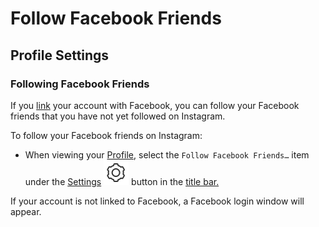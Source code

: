 # Follow Facebook Friends

## Profile Settings

### Following Facebook Friends

If you [link](linkedaccounts.md) your account with Facebook, you can follow your Facebook friends that you have not yet followed on Instagram.

To follow your Facebook friends on Instagram:

* When viewing your [Profile](../), select the `Follow Facebook Friends…` item under the [Settings](./) ![](../../../.gitbook/assets/settings.png) button in the [title bar.](../../../misc/glossary.md#title-bar)

If your account is not linked to Facebook, a Facebook login window will appear.

